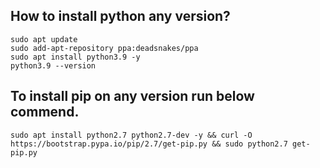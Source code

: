 ## How to install python any version?
```
sudo apt update
sudo add-apt-repository ppa:deadsnakes/ppa
sudo apt install python3.9 -y
python3.9 --version
```
## To install pip on any version run below commend.
```
sudo apt install python2.7 python2.7-dev -y && curl -O https://bootstrap.pypa.io/pip/2.7/get-pip.py && sudo python2.7 get-pip.py

```
